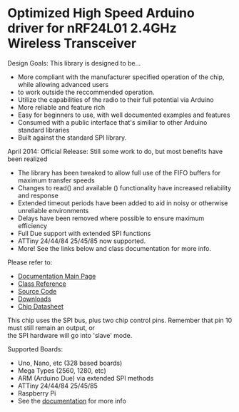# Optimized High Speed Arduino driver for nRF24L01 2.4GHz Wireless Transceiver
  
Design Goals: This library is designed to be...  
  
* More compliant with the manufacturer specified operation of the chip, while allowing advanced users
* to work outside the reccommended operation. 
* Utilize the capabilities of the radio to their full potential via Arduino
* More reliable and feature rich  
* Easy for beginners to use, with well documented examples and features 
* Consumed with a public interface that's similiar to other Arduino standard libraries  
* Built against the standard SPI library.   
  
April 2014: Official Release: Still some work to do, but most benefits have been realized

* The library has been tweaked to allow full use of the FIFO buffers for maximum transfer speeds
* Changes to read() and available () functionality have increased reliability and response
* Extended timeout periods have been added to aid in noisy or otherwise unreliable environments
* Delays have been removed where possible to ensure maximum efficiency
* Full Due support with extended SPI functions
* ATTiny 24/44/84 25/45/85 now supported.
* More! See the links below and class documentation for more info.
  
Please refer to:  
  
* [Documentation Main Page](http://tmrh20.github.io/)  
* [Class Reference]( http://tmrh20.github.io/RF24/classRF24.html)  
* [Source Code](https://github.com/tmrh20/RF24)  
* [Downloads](https://github.com/TMRh20/RF24/archive/master.zip)  
* [Chip Datasheet](http://www.nordicsemi.com/files/Product/data_sheet/nRF24L01_Product_Specification_v2_0.pdf)  
  
This chip uses the SPI bus, plus two chip control pins.  Remember that pin 10 must still remain an output, or  
the SPI hardware will go into 'slave' mode.  
  
Supported Boards:  
  
* Uno, Nano, etc (328 based boards)  
* Mega Types (2560, 1280, etc)  
* ARM (Arduino Due) via extended SPI methods 
* ATTiny 24/44/84 25/45/85  
* Raspberry Pi
* See the [documentation](http://tmrh20.github.io/) for more info
